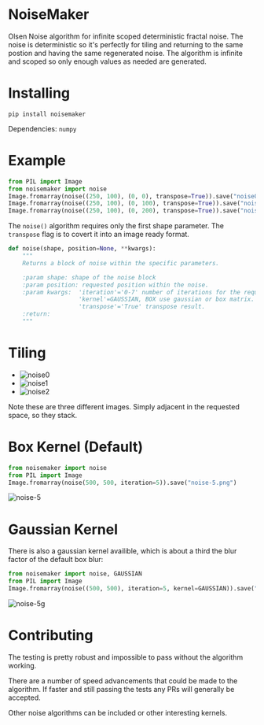 # NoiseMaker

Olsen Noise algorithm for infinite scoped deterministic fractal noise. The noise is deterministic so it's perfectly for tiling and returning to the same postion and having the same regenerated noise. The algorithm is infinite and scoped so only enough values as needed are generated.

# Installing

`pip install noisemaker`

Dependencies:
`numpy`

# Example

```python
from PIL import Image
from noisemaker import noise
Image.fromarray(noise((250, 100), (0, 0), transpose=True)).save("noise0.png")
Image.fromarray(noise((250, 100), (0, 100), transpose=True)).save("noise1.png")
Image.fromarray(noise((250, 100), (0, 200), transpose=True)).save("noise2.png")
```

The `noise()` algorithm requires only the first shape parameter. The `transpose` flag is to covert it into an image ready format.

```python
def noise(shape, position=None, **kwargs):
    """
    Returns a block of noise within the specific parameters.

    :param shape: shape of the noise block
    :param position: requested position within the noise.
    :param kwargs:  'iteration'='0-7' number of iterations for the requested noise value.
                    'kernel'=GAUSSIAN, BOX use gaussian or box matrix.
                    'transpose'='True' transpose result.
    :return:
    """
```

# Tiling

* ![noise0](https://user-images.githubusercontent.com/3302478/101229669-34737000-3656-11eb-9820-2e18fae18918.png)
* ![noise1](https://user-images.githubusercontent.com/3302478/101229676-4523e600-3656-11eb-8ce1-74062438f93b.png)
* ![noise2](https://user-images.githubusercontent.com/3302478/101229681-48b76d00-3656-11eb-8641-8cb1cdd680ee.png)

Note these are three different images. Simply adjacent in the requested space, so they stack.

# Box Kernel (Default)

```python
from noisemaker import noise
from PIL import Image
Image.fromarray(noise(500, 500, iteration=5)).save("noise-5.png")
```

![noise-5](https://user-images.githubusercontent.com/3302478/101246313-5c4eec00-36c7-11eb-9d4f-49e4d080ddca.png)


# Gaussian Kernel

There is also a gaussian kernel availible, which is about a third the blur factor of the default box blur:

```python
from noisemaker import noise, GAUSSIAN
from PIL import Image
Image.fromarray(noise((500, 500), iteration=5, kernel=GAUSSIAN)).save("noise-5g.png")
```
![noise-5g](https://user-images.githubusercontent.com/3302478/101246608-47735800-36c9-11eb-8d56-0ac4b4432dbd.png)


# Contributing

The testing is pretty robust and impossible to pass without the algorithm working.

There are a number of speed advancements that could be made to the algorithm. If faster and still passing the tests any PRs will generally be accepted.

Other noise algorithms can be included or other interesting kernels.
